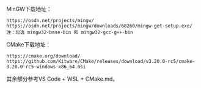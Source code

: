 MinGW下载地址：

```
https://osdn.net/projects/mingw/
https://osdn.net/projects/mingw/downloads/68260/mingw-get-setup.exe/
注：勾选 mingw32-base-bin 和 mingw32-gcc-g++-bin
```

CMake下载地址：

```
https://cmake.org/download/
https://github.com/Kitware/CMake/releases/download/v3.20.0-rc5/cmake-3.20.0-rc5-windows-x86_64.msi
```

其余部分参考VS Code + WSL + CMake.md。